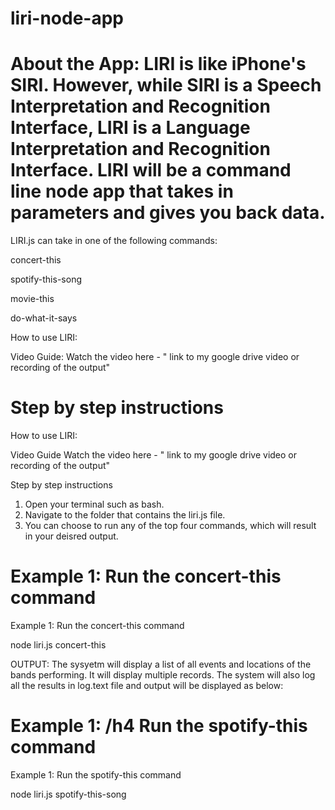 # liri-node-app

About the App: 
 LIRI is like iPhone's SIRI. However, while SIRI is a Speech Interpretation and Recognition Interface, LIRI is a Language Interpretation and Recognition Interface. LIRI will be a command line node app that takes in parameters and gives you back data.
=======



LIRI.js can take in one of the following commands:

concert-this

spotify-this-song

movie-this

do-what-it-says




How to use LIRI:


 Video Guide:
Watch the video here - " link to my google drive video or recording of the output"

Step by step instructions 
=======
 How to use LIRI:


Video Guide
Watch the video here - " link to my google drive video or recording of the output"

 Step by step instructions 


1. Open your terminal such as bash.
2. Navigate to the folder that contains the liri.js file.
3. You can choose to run any of the top four commands, which will result in your deisred output.

 Example 1:  Run the concert-this command
=======
 Example 1: Run the concert-this command


node liri.js concert-this<name of artist or band>

OUTPUT: The sysyetm will display a list of all events and locations of the bands performing. It will display multiple records. The system will also log all the results in log.text file and output will be displayed as below:

<screen shot of concert>

 Example 1: /h4 Run the spotify-this command
=======
 Example 1:  Run the spotify-this command


node liri.js spotify-this-song<name of song>
